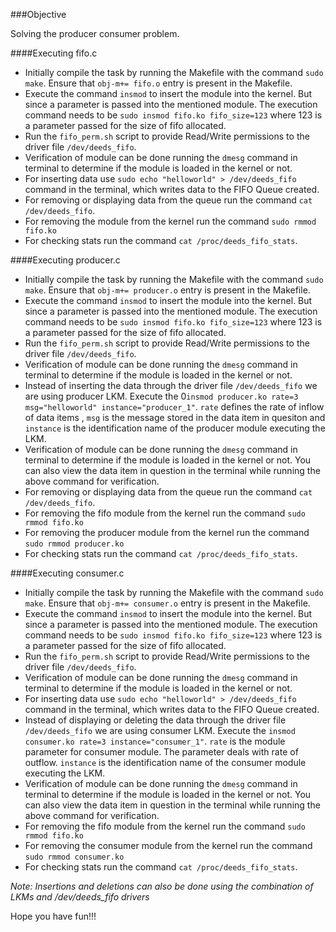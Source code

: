 ###Objective

Solving the producer consumer problem.


####Executing fifo.c

* Initially compile the task by running the Makefile with the command `sudo make`. Ensure that `obj-m+= fifo.o` entry is present in the Makefile.
* Execute the command `insmod` to insert the module into the kernel. But since a parameter is passed into the mentioned module. The execution command needs to be `sudo insmod fifo.ko fifo_size=123` where 123 is a parameter passed for the size of fifo allocated.
* Run the `fifo_perm.sh` script to provide Read/Write permissions to the driver file `/dev/deeds_fifo`. 
* Verification of module can be done running the `dmesg` command in terminal to determine if the module is loaded in the kernel or not.
* For inserting data use `sudo echo "helloworld" > /dev/deeds_fifo` command in the terminal, which writes data to the FIFO Queue created.
* For removing or displaying data from the queue run the command `cat /dev/deeds_fifo`.
* For removing the module from the kernel run the command `sudo rmmod fifo.ko`
* For checking stats run the command `cat /proc/deeds_fifo_stats`.

####Executing producer.c

* Initially compile the task by running the Makefile with the command `sudo make`. Ensure that `obj-m+= producer.o` entry is present in the Makefile.
* Execute the command `insmod` to insert the module into the kernel. But since a parameter is passed into the mentioned module. The execution command needs to be `sudo insmod fifo.ko fifo_size=123` where 123 is a parameter passed for the size of fifo allocated.
* Run the `fifo_perm.sh` script to provide Read/Write permissions to the driver file `/dev/deeds_fifo`. 
* Verification of module can be done running the `dmesg` command in terminal to determine if the module is loaded in the kernel or not.
* Instead of inserting the data through the driver file `/dev/deeds_fifo` we are using producer LKM. Execute the 0`insmod producer.ko rate=3 msg="helloworld" instance="producer_1"`.  `rate` defines the rate of inflow of data items , `msg` is the message stored in the data item in quesiton and `instance` is the identification name of the producer module executing the LKM. 
* Verification of module can be done running the `dmesg` command in terminal to determine if the module is loaded in the kernel or not. You can also view the data item in question in the terminal while running the above command for verification.
* For removing or displaying data from the queue run the command `cat /dev/deeds_fifo`.
* For removing the fifo module from the kernel run the command `sudo rmmod fifo.ko`
* For removing the producer module from the kernel run the command `sudo rmmod producer.ko`
* For checking stats run the command `cat /proc/deeds_fifo_stats`.

####Executing consumer.c

* Initially compile the task by running the Makefile with the command `sudo make`. Ensure that `obj-m+= consumer.o` entry is present in the Makefile.
* Execute the command `insmod` to insert the module into the kernel. But since a parameter is passed into the mentioned module. The execution command needs to be `sudo insmod fifo.ko fifo_size=123` where 123 is a parameter passed for the size of fifo allocated.
* Run the `fifo_perm.sh` script to provide Read/Write permissions to the driver file `/dev/deeds_fifo`. 
* Verification of module can be done running the `dmesg` command in terminal to determine if the module is loaded in the kernel or not.
* For inserting data use `sudo echo "helloworld" > /dev/deeds_fifo` command in the terminal, which writes data to the FIFO Queue created.
* Instead of displaying or deleting the data through the driver file `/dev/deeds_fifo` we are using consumer LKM. Execute the `insmod consumer.ko rate=3 instance="consumer_1"`.  `rate` is the module parameter for consumer module. The parameter deals with rate of outflow. `instance` is the identification name of the consumer module executing the LKM. 
* Verification of module can be done running the `dmesg` command in terminal to determine if the module is loaded in the kernel or not. You can also view the data item in question in the terminal while running the above command for verification.
* For removing the fifo module from the kernel run the command `sudo rmmod fifo.ko`
* For removing the consumer module from the kernel run the command `sudo rmmod consumer.ko`
* For checking stats run the command `cat /proc/deeds_fifo_stats`.

*Note: Insertions and deletions can also be done using the combination of LKMs and /dev/deeds_fifo drivers*

Hope you have fun!!!
